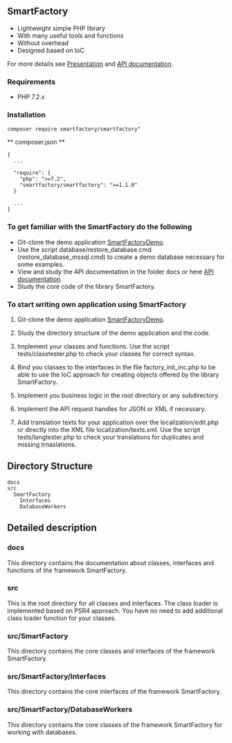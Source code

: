 ## SmartFactory

- Lightweight simple PHP library
- With many useful tools and functions
- Without overhead
- Designed based on IoC 

For more details see [Presentation](https://docs.google.com/presentation/d/1CcVX_bQQirFG0fq0CSQ2O7YTONQywyDtVJkai1GQhOM) and
[API documentation](http://php-smart-factory.org/docs/).

### Requirements

- PHP 7.2.x

### Installation

```
composer require smartfactory/smartfactory"
```

** composer.json **
 
```
{
  ...

  "require": {
    "php": ">=7.2",
    "smartfactory/smartfactory": ">=1.1.0"
  }
  
  ...
}
```

### To get familiar with the SmartFactory do the following

- Git-clone the demo application [SmartFactoryDemo](https://github.com/oschildt/SmartFactoryDemo).
- Use the script database/restore_database.cmd (restore_database_mssql.cmd) to create a demo database necessary for some examples.
- View and study the API documentation in the folder docs or here [API documentation](http://php-smart-factory.org/docs/).
- Study the core code of the library SmartFactory.

### To start writing own application using SmartFactory

1. Git-clone the demo application [SmartFactoryDemo](https://github.com/oschildt/SmartFactoryDemo).

2. Study the directory structure of the demo application and the code.

3. Implement your classes and functions. Use the script tests/classtester.php to check your classes for correct syntax.

4. Bind you classes to the interfaces in the file factory_init_inc.php to be able to use the IoC approach for creating objects offered by the library SmartFactory.

5. Implement you business logic in the root directory or any subdirectory. 

7. Implement the API request handles for JSON or XML if necessary.

8. Add translation texts for your application over the localization/edit.php or directly into the XML file localization/texts.xml.  Use the script tests/langtester.php to check your translations for duplicates and missing trnaslations.

## Directory Structure 

```
docs
src
  SmartFactory
    Interfaces
    DatabaseWorkers
```

## Detailed description

### docs
This directory contains the documentation about classes, interfaces and functions of the framework SmartFactory.

### src
This is the root directory for all classes and interfaces. The class loader is implemented based on PSR4 approach. You have no need to add additional class loader function for your classes.

### src/SmartFactory
This directory contains the core classes and interfaces of the framework SmartFactory.

### src/SmartFactory/Interfaces
This directory contains the core interfaces of the framework SmartFactory.

### src/SmartFactory/DatabaseWorkers
This directory contains the core classes of the framework SmartFactory for working with databases.
